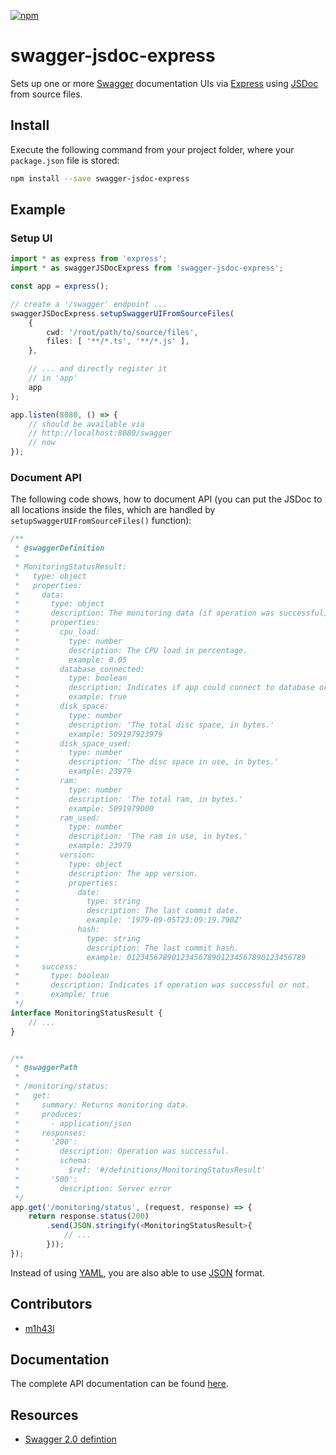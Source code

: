 [![npm](https://img.shields.io/npm/v/swagger-jsdoc-express.svg)](https://www.npmjs.com/package/swagger-jsdoc-express)

# swagger-jsdoc-express

Sets up one or more [Swagger](https://swagger.io/) documentation UIs via [Express](https://expressjs.com/) using [JSDoc](https://en.wikipedia.org/wiki/JSDoc) from source files.

## Install

Execute the following command from your project folder, where your `package.json` file is stored:

```bash
npm install --save swagger-jsdoc-express
```

## Example

### Setup UI

```typescript
import * as express from 'express';
import * as swaggerJSDocExpress from 'swagger-jsdoc-express';

const app = express();

// create a '/swagger' endpoint ...
swaggerJSDocExpress.setupSwaggerUIFromSourceFiles(
    {
        cwd: '/root/path/to/source/files',
        files: [ '**/*.ts', '**/*.js' ],
    },

    // ... and directly register it
    // in 'app'
    app
);

app.listen(8080, () => {
    // should be available via
    // http://localhost:8080/swagger
    // now
});
```

### Document API

The following code shows, how to document API (you can put the JSDoc to all locations inside the files, which are handled by `setupSwaggerUIFromSourceFiles()` function):

```typescript
/**
 * @swaggerDefinition
 *
 * MonitoringStatusResult:
 *   type: object
 *   properties:
 *     data:
 *       type: object
 *       description: The monitoring data (if operation was successful).
 *       properties:
 *         cpu_load:
 *           type: number
 *           description: The CPU load in percentage.
 *           example: 0.05
 *         database_connected:
 *           type: boolean
 *           description: Indicates if app could connect to database or not.
 *           example: true
 *         disk_space:
 *           type: number
 *           description: 'The total disc space, in bytes.'
 *           example: 509197923979
 *         disk_space_used:
 *           type: number
 *           description: 'The disc space in use, in bytes.'
 *           example: 23979
 *         ram:
 *           type: number
 *           description: 'The total ram, in bytes.'
 *           example: 5091979000
 *         ram_used:
 *           type: number
 *           description: 'The ram in use, in bytes.'
 *           example: 23979
 *         version:
 *           type: object
 *           description: The app version.
 *           properties:
 *             date:
 *               type: string
 *               description: The last commit date.
 *               example: '1979-09-05T23:09:19.790Z'
 *             hash:
 *               type: string
 *               description: The last commit hash.
 *               example: 0123456789012345678901234567890123456789
 *     success:
 *       type: boolean
 *       description: Indicates if operation was successful or not.
 *       example: true
 */
interface MonitoringStatusResult {
    // ...
}


/**
 * @swaggerPath
 *
 * /monitoring/status:
 *   get:
 *     summary: Returns monitoring data.
 *     produces:
 *       - application/json
 *     responses:
 *       '200':
 *         description: Operation was successful.
 *         schema:
 *           $ref: '#/definitions/MonitoringStatusResult'
 *       '500':
 *         description: Server error
 */
app.get('/monitoring/status', (request, response) => {
    return response.status(200)
        .send(JSON.stringify(<MonitoringStatusResult>{
            // ...
        }));
});
```

Instead of using [YAML](https://en.wikipedia.org/wiki/YAML), you are also able to use [JSON](https://en.wikipedia.org/wiki/JSON) format.

## Contributors

* [m1h43l](https://github.com/m1h43l)

## Documentation

The complete API documentation can be found [here](https://egodigital.github.io/swagger-jsdoc-express/).

## Resources

* [Swagger 2.0 defintion](https://swagger.io/docs/specification/2-0/basic-structure/)
